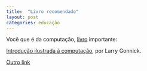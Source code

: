 ```yaml
---
title:  "Livro recomendado"
layout: post
categories: educação 
---
```


Você que é da computação, [livro][pdf] importante:

[Introdução ilustrada à computação][intro], por Larry Gonnick. 

[Outro link][link]

[intro]: https://datassette.org/livros/diversos-computadores-livros/introducao-ilustrada-computacao 
[pdf]: https://datassette.nyc3.cdn.digitaloceanspaces.com/livros/introducao.ilustrada.ao_.computador.pdf 
[link]: https://docs.google.com/viewer?a=v&pid=sites&srcid=ZGVmYXVsdGRvbWFpbnxwcm9mMjAxNHNpZ3xneDo0YTI1NjkxZDgyNTg5NWQw 